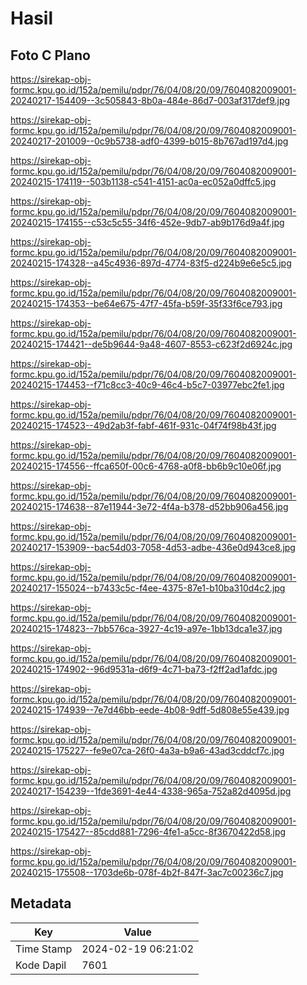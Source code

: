 # Hasil

## Foto C Plano

https://sirekap-obj-formc.kpu.go.id/152a/pemilu/pdpr/76/04/08/20/09/7604082009001-20240217-154409--3c505843-8b0a-484e-86d7-003af317def9.jpg

https://sirekap-obj-formc.kpu.go.id/152a/pemilu/pdpr/76/04/08/20/09/7604082009001-20240217-201009--0c9b5738-adf0-4399-b015-8b767ad197d4.jpg

https://sirekap-obj-formc.kpu.go.id/152a/pemilu/pdpr/76/04/08/20/09/7604082009001-20240215-174119--503b1138-c541-4151-ac0a-ec052a0dffc5.jpg

https://sirekap-obj-formc.kpu.go.id/152a/pemilu/pdpr/76/04/08/20/09/7604082009001-20240215-174155--c53c5c55-34f6-452e-9db7-ab9b176d9a4f.jpg

https://sirekap-obj-formc.kpu.go.id/152a/pemilu/pdpr/76/04/08/20/09/7604082009001-20240215-174328--a45c4936-897d-4774-83f5-d224b9e6e5c5.jpg

https://sirekap-obj-formc.kpu.go.id/152a/pemilu/pdpr/76/04/08/20/09/7604082009001-20240215-174353--be64e675-47f7-45fa-b59f-35f33f6ce793.jpg

https://sirekap-obj-formc.kpu.go.id/152a/pemilu/pdpr/76/04/08/20/09/7604082009001-20240215-174421--de5b9644-9a48-4607-8553-c623f2d6924c.jpg

https://sirekap-obj-formc.kpu.go.id/152a/pemilu/pdpr/76/04/08/20/09/7604082009001-20240215-174453--f71c8cc3-40c9-46c4-b5c7-03977ebc2fe1.jpg

https://sirekap-obj-formc.kpu.go.id/152a/pemilu/pdpr/76/04/08/20/09/7604082009001-20240215-174523--49d2ab3f-fabf-461f-931c-04f74f98b43f.jpg

https://sirekap-obj-formc.kpu.go.id/152a/pemilu/pdpr/76/04/08/20/09/7604082009001-20240215-174556--ffca650f-00c6-4768-a0f8-bb6b9c10e06f.jpg

https://sirekap-obj-formc.kpu.go.id/152a/pemilu/pdpr/76/04/08/20/09/7604082009001-20240215-174638--87e11944-3e72-4f4a-b378-d52bb906a456.jpg

https://sirekap-obj-formc.kpu.go.id/152a/pemilu/pdpr/76/04/08/20/09/7604082009001-20240217-153909--bac54d03-7058-4d53-adbe-436e0d943ce8.jpg

https://sirekap-obj-formc.kpu.go.id/152a/pemilu/pdpr/76/04/08/20/09/7604082009001-20240217-155024--b7433c5c-f4ee-4375-87e1-b10ba310d4c2.jpg

https://sirekap-obj-formc.kpu.go.id/152a/pemilu/pdpr/76/04/08/20/09/7604082009001-20240215-174823--7bb576ca-3927-4c19-a97e-1bb13dca1e37.jpg

https://sirekap-obj-formc.kpu.go.id/152a/pemilu/pdpr/76/04/08/20/09/7604082009001-20240215-174902--96d9531a-d6f9-4c71-ba73-f2ff2ad1afdc.jpg

https://sirekap-obj-formc.kpu.go.id/152a/pemilu/pdpr/76/04/08/20/09/7604082009001-20240215-174939--7e7d46bb-eede-4b08-9dff-5d808e55e439.jpg

https://sirekap-obj-formc.kpu.go.id/152a/pemilu/pdpr/76/04/08/20/09/7604082009001-20240215-175227--fe9e07ca-26f0-4a3a-b9a6-43ad3cddcf7c.jpg

https://sirekap-obj-formc.kpu.go.id/152a/pemilu/pdpr/76/04/08/20/09/7604082009001-20240217-154239--1fde3691-4e44-4338-965a-752a82d4095d.jpg

https://sirekap-obj-formc.kpu.go.id/152a/pemilu/pdpr/76/04/08/20/09/7604082009001-20240215-175427--85cdd881-7296-4fe1-a5cc-8f3670422d58.jpg

https://sirekap-obj-formc.kpu.go.id/152a/pemilu/pdpr/76/04/08/20/09/7604082009001-20240215-175508--1703de6b-078f-4b2f-847f-3ac7c00236c7.jpg


## Metadata

| Key        | Value               |
| ---------- | ------------------- |
| Time Stamp | 2024-02-19 06:21:02 |
| Kode Dapil | 7601                |



